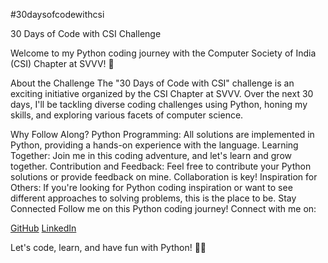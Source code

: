 #30daysofcodewithcsi

30 Days of Code with CSI Challenge


Welcome to my Python coding journey with the Computer Society of India (CSI) Chapter at SVVV! 🚀

About the Challenge
The "30 Days of Code with CSI" challenge is an exciting initiative organized by the CSI Chapter at SVVV. Over the next 30 days, I'll be tackling diverse coding challenges using Python, honing my skills, and exploring various facets of computer science.


Why Follow Along?
Python Programming: All solutions are implemented in Python, providing a hands-on experience with the language.
Learning Together: Join me in this coding adventure, and let's learn and grow together.
Contribution and Feedback: Feel free to contribute your Python solutions or provide feedback on mine. Collaboration is key!
Inspiration for Others: If you're looking for Python coding inspiration or want to see different approaches to solving problems, this is the place to be.
Stay Connected
Follow me on this Python coding journey! Connect with me on:

[GitHub](https://github.com/dhwanill)
[LinkedIn](https://www.linkedin.com/in/dhwanilll/)

Let's code, learn, and have fun with Python! 🐍✨
